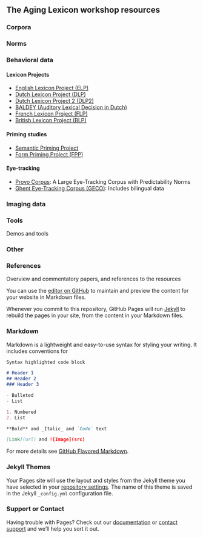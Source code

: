 ## The Aging Lexicon workshop resources 

### Corpora


### Norms

### Behavioral data
#### Lexicon Projects
- [English Lexicon Project (ELP)](http://elexicon.wustl.edu/)
- [Dutch Lexicon Project (DLP)](http://crr.ugent.be/programs-data/lexicon-projects)
- [Dutch Lexicon Project 2 (DLP2)](http://crr.ugent.be/programs-data/lexicon-projects)
- [BALDEY (Auditory Lexical Decision in Dutch)](http://mirjamernestus.nl/Ernestus/Baldey/index.php)
- [French Lexicon Project (FLP)](https://sites.google.com/site/frenchlexicon/)
- [British Lexicon Project (BLP)](http://crr.ugent.be/programs-data/lexicon-projects)

#### Priming studies
- [Semantic Priming Project](http://spp.montana.edu/about.aspx)
- [Form Priming Project (FPP)](http://www.adelmanlab.org/fpp/)

#### Eye-tracking
- [Provo Corpus](https://osf.io/sjefs/): A Large Eye-Tracking Corpus with Predictability Norms
- [Ghent Eye-Tracking Corpus (GECO)](http://expsy.ugent.be/downloads/geco/): Includes bilingual data


### Imaging data

### Tools
Demos and tools


### Other


### References
Overview and commentatory papers, and references to the resources



You can use the [editor on GitHub](https://github.com/aginglexicon/resources/edit/master/README.md) to maintain and preview the content for your website in Markdown files.

Whenever you commit to this repository, GitHub Pages will run [Jekyll](https://jekyllrb.com/) to rebuild the pages in your site, from the content in your Markdown files.

### Markdown

Markdown is a lightweight and easy-to-use syntax for styling your writing. It includes conventions for

```markdown
Syntax highlighted code block

# Header 1
## Header 2
### Header 3

- Bulleted
- List

1. Numbered
2. List

**Bold** and _Italic_ and `Code` text

[Link](url) and ![Image](src)
```

For more details see [GitHub Flavored Markdown](https://guides.github.com/features/mastering-markdown/).

### Jekyll Themes

Your Pages site will use the layout and styles from the Jekyll theme you have selected in your [repository settings](https://github.com/aginglexicon/resources/settings). The name of this theme is saved in the Jekyll `_config.yml` configuration file.

### Support or Contact

Having trouble with Pages? Check out our [documentation](https://help.github.com/categories/github-pages-basics/) or [contact support](https://github.com/contact) and we’ll help you sort it out.
